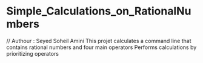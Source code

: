 # Simple_Calculations_on_RationalNumbers
// Authour : Seyed Soheil Amini
This projet calculates a command line that contains rational numbers and four main operators
Performs calculations by prioritizing operators